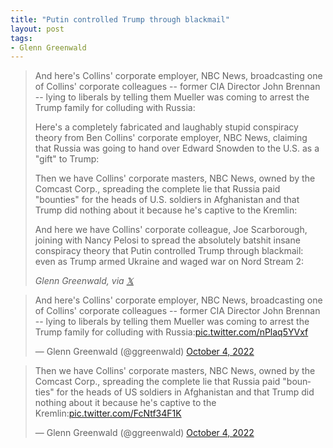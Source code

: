 ```yaml
---
title: "Putin controlled Trump through blackmail"
layout: post
tags:
- Glenn Greenwald
---
```


> And here's Collins' corporate employer, NBC News, broadcasting one of Collins' corporate colleagues -- former CIA Director John Brennan -- lying to liberals by telling them Mueller was coming to arrest the Trump family for colluding with Russia:
>
> Here's a completely fabricated and laughably stupid conspiracy theory from Ben Collins' corporate employer, NBC News, claiming that Russia was going to hand over Edward Snowden to the U.S. as a "gift" to Trump:
>
> Then we have Collins' corporate masters, NBC News, owned by the Comcast Corp., spreading the complete lie that Russia paid "bounties" for the heads of U.S. soldiers in Afghanistan and that Trump did nothing about it because he's captive to the Kremlin:
>
> And here we have Collins' corporate colleague, Joe Scarborough, joining with Nancy Pelosi to spread the absolutely batshit insane conspiracy theory that Putin controlled Trump through blackmail: even as Trump armed Ukraine and waged war on Nord Stream 2:
>
> <cite>Glenn Greenwald, via [&#x1D54F;](https://x.com)</cite>

<blockquote class="twitter-tweet"><p lang="en" dir="ltr">And here's Collins' corporate employer, NBC News, broadcasting one of Collins' corporate colleagues -- former CIA Director John Brennan -- lying to liberals by telling them Mueller was coming to arrest the Trump family for colluding with Russia:<a href="https://t.co/nPlaq5YVxf">pic.twitter.com/nPlaq5YVxf</a></p>&mdash; Glenn Greenwald (@ggreenwald) <a href="https://twitter.com/ggreenwald/status/1577355414651523072?ref_src=twsrc%5Etfw">October 4, 2022</a></blockquote>

<blockquote class="twitter-tweet"><p lang="en" dir="ltr">Then we have Collins' corporate masters, NBC News, owned by the Comcast Corp., spreading the complete lie that Russia paid &quot;bounties&quot; for the heads of US soldiers in Afghanistan and that Trump did nothing about it because he's captive to the Kremlin:<a href="https://t.co/FcNtf34F1K">pic.twitter.com/FcNtf34F1K</a></p>&mdash; Glenn Greenwald (@ggreenwald) <a href="https://twitter.com/ggreenwald/status/1577356728638836736?ref_src=twsrc%5Etfw">October 4, 2022</a></blockquote> <script async src="https://platform.twitter.com/widgets.js" charset="utf-8"></script>
